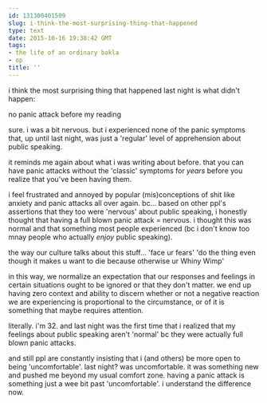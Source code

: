 ```yaml
---
id: 131300401509
slug: i-think-the-most-surprising-thing-that-happened
type: text
date: 2015-10-16 19:38:42 GMT
tags:
- the life of an ordinary bakla
- op
title: ''
---
```

i think the most surprising thing that happened last night is what didn't happen:

no panic attack before my reading

sure. i was a bit nervous. but i experienced none of the panic symptoms that, up until last night, was just a 'regular' level of apprehension about public speaking.

it reminds me again about what i was writing about before. that you can have panic attacks without the 'classic' symptoms for _years_ before you realize that you've been having them.

i feel frustrated and annoyed by popular (mis)conceptions of shit like anxiety and panic attacks all over again. bc... based on other ppl's assertions that they too were 'nervous' about public speaking, i honestly thought that having a full blown panic attack = nervous. i thought this was normal and that something most people experienced (bc i don't know too mnay people who actually _enjoy_ public speaking).

the way our culture talks about this stuff... 'face ur fears' 'do the thing even though it makes u want to die because otherwise ur Whiny Wimp'

in this way, we normalize an expectation that our responses and feelings in certain situations ought to be ignored or that they don't matter. we end up having zero context and ability to discern whether or not a negative reaction we are experiencing is proportional to the circumstance, or of it is something that maybe requires attention. 

literally. i'm 32. and last night was the first time that i realized that my feelings about public speaking aren't 'normal' bc they were actually full blown panic attacks.

and still ppl are constantly insisting that i (and others) be more open to being 'uncomfortable'. last night? was uncomfortable. it was something new and pushed me beyond my usual comfort zone. having a panic attack is something just a wee bit past 'uncomfortable'. i understand the difference now.